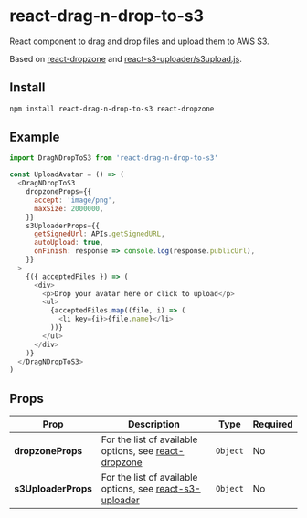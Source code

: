 # react-drag-n-drop-to-s3

React component to drag and drop files and upload them to AWS S3.

Based on [react-dropzone](https://github.com/react-dropzone/react-dropzone) and [react-s3-uploader/s3upload.js](https://github.com/odysseyscience/react-s3-uploader/s3upload.js).

## Install

```bash
npm install react-drag-n-drop-to-s3 react-dropzone
```

## Example

```js
import DragNDropToS3 from 'react-drag-n-drop-to-s3'

const UploadAvatar = () => (
  <DragNDropToS3
    dropzoneProps={{
      accept: 'image/png',
      maxSize: 2000000,
    }}
    s3UploaderProps={{
      getSignedUrl: APIs.getSignedURL,
      autoUpload: true,
      onFinish: response => console.log(response.publicUrl),
    }}
  >
    {({ acceptedFiles }) => (
      <div>
        <p>Drop your avatar here or click to upload</p>
        <ul>
          {acceptedFiles.map((file, i) => (
            <li key={i}>{file.name}</li>
          ))}
        </ul>
      </div>
    )}
  </DragNDropToS3>
)
```

## Props

| Prop                | Description                                                                                                     | Type     | Required |
| ------------------- | --------------------------------------------------------------------------------------------------------------- | -------- | -------- |
| **dropzoneProps**   | For the list of available options, see [react-dropzone](https://github.com/react-dropzone/react-dropzone)       | `Object` | No       |
| **s3UploaderProps** | For the list of available options, see [react-s3-uploader](https://github.com/odysseyscience/react-s3-uploader) | `Object` | No       |
